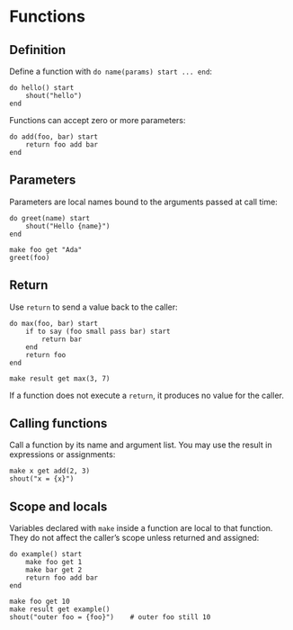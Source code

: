 # Functions

## Definition

Define a function with `do name(params) start ... end`:

```naijascript
do hello() start
    shout("hello")
end
```

Functions can accept zero or more parameters:

```naijascript
do add(foo, bar) start
    return foo add bar
end
```

## Parameters

Parameters are local names bound to the arguments passed at call time:

```naijascript
do greet(name) start
    shout("Hello {name}")
end

make foo get "Ada"
greet(foo)
```

## Return

Use `return` to send a value back to the caller:

```naijascript
do max(foo, bar) start
    if to say (foo small pass bar) start
        return bar
    end
    return foo
end

make result get max(3, 7)
```

If a function does not execute a `return`, it produces no value for the caller.

## Calling functions

Call a function by its name and argument list. You may use the result in expressions or assignments:

```naijascript
make x get add(2, 3)
shout("x = {x}")
```

## Scope and locals

Variables declared with `make` inside a function are local to that function. They do not affect the caller’s scope unless returned and assigned:

```naijascript
do example() start
    make foo get 1
    make bar get 2
    return foo add bar
end

make foo get 10
make result get example()
shout("outer foo = {foo}")    # outer foo still 10
```
